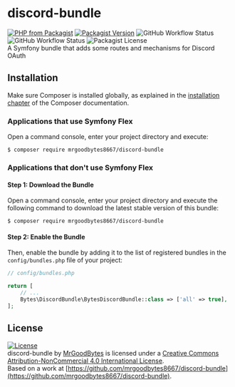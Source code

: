 # discord-bundle
[![PHP from Packagist](https://img.shields.io/packagist/php-v/mrgoodbytes8667/discord-bundle?style=flat)](https://packagist.org/packages/mrgoodbytes8667/discord-bundle)
[![Packagist Version](https://img.shields.io/packagist/v/mrgoodbytes8667/discord-bundle?style=flat)](https://packagist.org/packages/mrgoodbytes8667/discord-bundle)
![GitHub Workflow Status](https://img.shields.io/github/workflow/status/mrgoodbytes8667/discord-bundle/release?style=flat&label=stable)
![GitHub Workflow Status](https://img.shields.io/github/workflow/status/mrgoodbytes8667/discord-bundle/tests?style=flat)
![Packagist License](https://img.shields.io/packagist/l/mrgoodbytes8667/discord-bundle?style=flat)  
A Symfony bundle that adds some routes and mechanisms for Discord OAuth

## Installation

Make sure Composer is installed globally, as explained in the
[installation chapter](https://getcomposer.org/doc/00-intro.md)
of the Composer documentation.

### Applications that use Symfony Flex

Open a command console, enter your project directory and execute:

```console
$ composer require mrgoodbytes8667/discord-bundle
```

### Applications that don't use Symfony Flex

#### Step 1: Download the Bundle

Open a command console, enter your project directory and execute the
following command to download the latest stable version of this bundle:

```console
$ composer require mrgoodbytes8667/discord-bundle
```

#### Step 2: Enable the Bundle

Then, enable the bundle by adding it to the list of registered bundles
in the `config/bundles.php` file of your project:

```php
// config/bundles.php

return [
    // ...
    Bytes\DiscordBundle\BytesDiscordBundle::class => ['all' => true],
];
```

## License
[![License](https://i.creativecommons.org/l/by-nc/4.0/88x31.png)]("http://creativecommons.org/licenses/by-nc/4.0/)  
discord-bundle by [MrGoodBytes](https://www.goodbytes.live) is licensed under a [Creative Commons Attribution-NonCommercial 4.0 International License](http://creativecommons.org/licenses/by-nc/4.0/).  
Based on a work at [https://github.com/mrgoodbytes8667/discord-bundle](https://github.com/mrgoodbytes8667/discord-bundle).